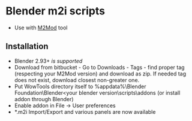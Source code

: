# Blender m2i scripts #
* Use with [M2Mod](https://bitbucket.org/suncurio/m2mod) tool

## Installation
* Blender 2.93+ _is supported_
* Download from bitbucket - Go to Downloads - Tags - find proper tag (respecting your M2Mod version) and download as zip. If needed tag does not exist, download closest non-greater one.
* Put WowTools directory itself to %appdata%\Blender Foundation\Blender\<your blender version\scripts\addons (or install addon through Blender)
* Enable addon in File -> User preferences
* *.m2i Import/Export and various panels are now available

